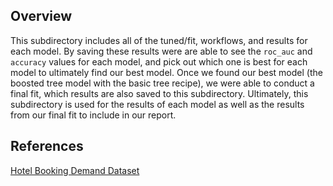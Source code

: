 ## Overview

This subdirectory includes all of the tuned/fit, workflows, and results for each model. By saving these results were are able to see the `roc_auc` and `accuracy` values for each model, and pick out which one is best for each model to ultimately find our best model. Once we found our best model (the boosted tree model with the basic tree recipe), we were able to conduct a final fit, which results are also saved to this subdirectory. Ultimately, this subdirectory is used for the results of each model as well as the results from our final fit to include in our report.

## References

[Hotel Booking Demand Dataset](https://www.kaggle.com/datasets/jessemostipak/hotel-booking-demand/data)